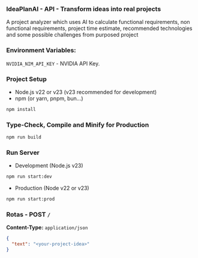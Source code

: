 ### IdeaPlanAI - API - Transform ideas into real projects

A project analyzer which uses AI to calculate functional requirements, non functional requirements, project time estimate, recommended technologies and some possible challenges from purposed project

### Environment Variables:

`NVIDIA_NIM_API_KEY` - NVIDIA API Key.

### Project Setup

- Node.js v22 or v23 (v23 recommended for development)
- npm (or yarn, pnpm, bun...)

```sh
npm install
```

### Type-Check, Compile and Minify for Production

```sh
npm run build
```

### Run Server

- Development (Node.js v23)

```sh
npm run start:dev
```

- Production (Node v22 or v23)

```sh
npm run start:prod
```

### Rotas - POST `/`

**Content-Type:** `application/json`

```json
{
  "text": "<your-project-idea>"
}
```
